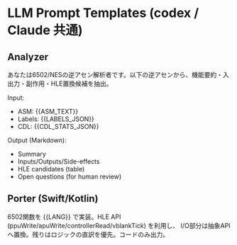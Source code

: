 # LLM Prompt Templates (codex / Claude 共通)

## Analyzer
あなたは6502/NESの逆アセン解析者です。以下の逆アセンから、機能要約・入出力・副作用・HLE置換候補を抽出。

Input:
- ASM: {{ASM_TEXT}}
- Labels: {{LABELS_JSON}}
- CDL: {{CDL_STATS_JSON}}

Output (Markdown):
- Summary
- Inputs/Outputs/Side-effects
- HLE candidates (table)
- Open questions (for human review)

## Porter (Swift/Kotlin)
6502関数を {{LANG}} で実装。HLE API (ppuWrite/apuWrite/controllerRead/vblankTick) を利用し、
I/O部分は抽象APIへ置換。残りはロジックの直訳を優先。コードのみ出力。
